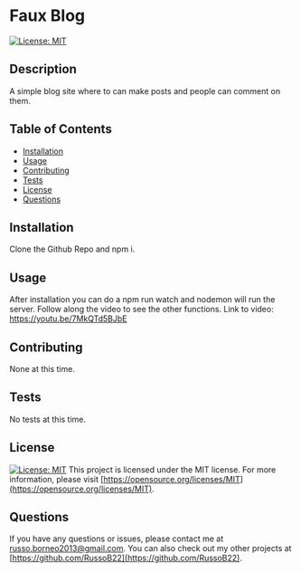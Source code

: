 # Faux Blog

[![License: MIT](https://img.shields.io/badge/License-MIT-yellow.svg)](https://opensource.org/licenses/MIT)

## Description
A simple blog site where to can make posts and people can comment on them.

## Table of Contents
- [Installation](#installation)
- [Usage](#usage)
- [Contributing](#contributing)
- [Tests](#tests)
- [License](#license)
- [Questions](#questions)

## Installation
Clone the Github Repo and npm i.

## Usage
After installation you can do a npm run watch and nodemon will run the server. Follow along the video to see the other functions.
Link to video: https://youtu.be/7MkQTd5BJbE

## Contributing
None at this time.

## Tests
No tests at this time.

## License
[![License: MIT](https://img.shields.io/badge/License-MIT-yellow.svg)](https://opensource.org/licenses/MIT)
This project is licensed under the MIT license. For more information, please visit [https://opensource.org/licenses/MIT](https://opensource.org/licenses/MIT).

## Questions
If you have any questions or issues, please contact me at [russo.borneo2013@gmail.com](mailto:russo.borneo2013@gmail.com). You can also check out my other projects at [https://github.com/RussoB22](https://github.com/RussoB22).
